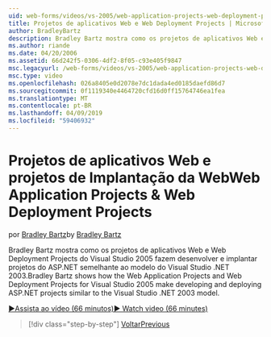 ```yaml
---
uid: web-forms/videos/vs-2005/web-application-projects-web-deployment-projects
title: Projetos de aplicativos Web e Web Deployment Projects | Microsoft Docs
author: BradleyBartz
description: Bradley Bartz mostra como os projetos de aplicativos Web e Web Deployment Projects do Visual Studio 2005 tornam desenvolvendo e implantando simila de projetos do ASP.NET...
ms.author: riande
ms.date: 04/20/2006
ms.assetid: 66d242f5-0306-4df2-8f05-c93e405f9847
msc.legacyurl: /web-forms/videos/vs-2005/web-application-projects-web-deployment-projects
msc.type: video
ms.openlocfilehash: 026a8405e0d2078e7dc1dada4ed0185daefd86d7
ms.sourcegitcommit: 0f1119340e4464720cfd16d0ff15764746ea1fea
ms.translationtype: MT
ms.contentlocale: pt-BR
ms.lasthandoff: 04/09/2019
ms.locfileid: "59406932"
---
```

# <a name="web-application-projects--web-deployment-projects"></a><span data-ttu-id="bd972-103">Projetos de aplicativos Web e projetos de Implantação da Web</span><span class="sxs-lookup"><span data-stu-id="bd972-103">Web Application Projects & Web Deployment Projects</span></span>

<span data-ttu-id="bd972-104">por [Bradley Bartz](https://github.com/BradleyBartz)</span><span class="sxs-lookup"><span data-stu-id="bd972-104">by [Bradley Bartz](https://github.com/BradleyBartz)</span></span>

<span data-ttu-id="bd972-105">Bradley Bartz mostra como os projetos de aplicativos Web e Web Deployment Projects do Visual Studio 2005 fazem desenvolver e implantar projetos do ASP.NET semelhante ao modelo do Visual Studio .NET 2003.</span><span class="sxs-lookup"><span data-stu-id="bd972-105">Bradley Bartz shows how the Web Application Projects and Web Deployment Projects for Visual Studio 2005 make developing and deploying ASP.NET projects similar to the Visual Studio .NET 2003 model.</span></span>

[<span data-ttu-id="bd972-106">&#9654;Assista ao vídeo (66 minutos)</span><span class="sxs-lookup"><span data-stu-id="bd972-106">&#9654; Watch video (66 minutes)</span></span>](https://channel9.msdn.com/Blogs/ASP-NET-Site-Videos/web-application-projects-web-deployment-projects)

> [!div class="step-by-step"]
> [<span data-ttu-id="bd972-107">Voltar</span><span class="sxs-lookup"><span data-stu-id="bd972-107">Previous</span></span>](web-deployment-projects.md)
